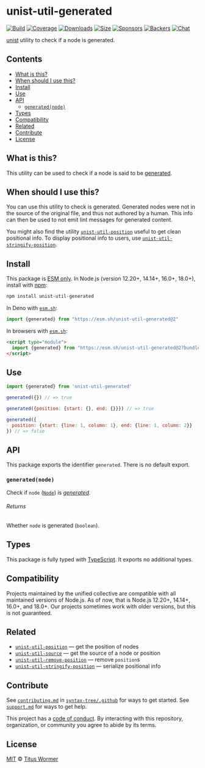 # unist-util-generated

[![Build][build-badge]][build]
[![Coverage][coverage-badge]][coverage]
[![Downloads][downloads-badge]][downloads]
[![Size][size-badge]][size]
[![Sponsors][sponsors-badge]][collective]
[![Backers][backers-badge]][collective]
[![Chat][chat-badge]][chat]

[unist][] utility to check if a node is generated.

## Contents

*   [What is this?](#what-is-this)
*   [When should I use this?](#when-should-i-use-this)
*   [Install](#install)
*   [Use](#use)
*   [API](#api)
    *   [`generated(node)`](#generatednode)
*   [Types](#types)
*   [Compatibility](#compatibility)
*   [Related](#related)
*   [Contribute](#contribute)
*   [License](#license)

## What is this?

This utility can be used to check if a node is said to be [generated][].

## When should I use this?

You can use this utility to check is generated.
Generated nodes were not in the source of the original file, and thus not
authored by a human.
This info can then be used to not emit lint messages for generated content.

You might also find the utility [`unist-util-position`][unist-util-position]
useful to get clean positional info.
To display positional info to users, use
[`unist-util-stringify-position`][unist-util-stringify-position].

## Install

This package is [ESM only][esm].
In Node.js (version 12.20+, 14.14+, 16.0+, 18.0+), install with [npm][]:

```sh
npm install unist-util-generated
```

In Deno with [`esm.sh`][esmsh]:

```js
import {generated} from "https://esm.sh/unist-util-generated@2"
```

In browsers with [`esm.sh`][esmsh]:

```html
<script type="module">
  import {generated} from "https://esm.sh/unist-util-generated@2?bundle"
</script>
```

## Use

```js
import {generated} from 'unist-util-generated'

generated({}) // => true

generated({position: {start: {}, end: {}}}) // => true

generated({
  position: {start: {line: 1, column: 1}, end: {line: 1, column: 2}}
}) // => false
```

## API

This package exports the identifier `generated`.
There is no default export.

### `generated(node)`

Check if `node` ([`Node`][node]) is *[generated][]*.

###### Returns

Whether `node` is generated (`boolean`).

## Types

This package is fully typed with [TypeScript][].
It exports no additional types.

## Compatibility

Projects maintained by the unified collective are compatible with all maintained
versions of Node.js.
As of now, that is Node.js 12.20+, 14.14+, 16.0+, and 18.0+.
Our projects sometimes work with older versions, but this is not guaranteed.

## Related

*   [`unist-util-position`](https://github.com/syntax-tree/unist-util-position)
    — get the position of nodes
*   [`unist-util-source`](https://github.com/syntax-tree/unist-util-source)
    — get the source of a node or position
*   [`unist-util-remove-position`](https://github.com/syntax-tree/unist-util-remove-position)
    — remove `position`s
*   [`unist-util-stringify-position`](https://github.com/syntax-tree/unist-util-stringify-position)
    — serialize positional info

## Contribute

See [`contributing.md`][contributing] in [`syntax-tree/.github`][health] for
ways to get started.
See [`support.md`][support] for ways to get help.

This project has a [code of conduct][coc].
By interacting with this repository, organization, or community you agree to
abide by its terms.

## License

[MIT][license] © [Titus Wormer][author]

<!-- Definition -->

[build-badge]: https://github.com/syntax-tree/unist-util-generated/workflows/main/badge.svg

[build]: https://github.com/syntax-tree/unist-util-generated/actions

[coverage-badge]: https://img.shields.io/codecov/c/github/syntax-tree/unist-util-generated.svg

[coverage]: https://codecov.io/github/syntax-tree/unist-util-generated

[downloads-badge]: https://img.shields.io/npm/dm/unist-util-generated.svg

[downloads]: https://www.npmjs.com/package/unist-util-generated

[size-badge]: https://img.shields.io/bundlephobia/minzip/unist-util-generated.svg

[size]: https://bundlephobia.com/result?p=unist-util-generated

[sponsors-badge]: https://opencollective.com/unified/sponsors/badge.svg

[backers-badge]: https://opencollective.com/unified/backers/badge.svg

[collective]: https://opencollective.com/unified

[chat-badge]: https://img.shields.io/badge/chat-discussions-success.svg

[chat]: https://github.com/syntax-tree/unist/discussions

[npm]: https://docs.npmjs.com/cli/install

[esm]: https://gist.github.com/sindresorhus/a39789f98801d908bbc7ff3ecc99d99c

[esmsh]: https://esm.sh

[typescript]: https://www.typescriptlang.org

[license]: license

[author]: https://wooorm.com

[health]: https://github.com/syntax-tree/.github

[contributing]: https://github.com/syntax-tree/.github/blob/main/contributing.md

[support]: https://github.com/syntax-tree/.github/blob/main/support.md

[coc]: https://github.com/syntax-tree/.github/blob/main/code-of-conduct.md

[unist]: https://github.com/syntax-tree/unist

[node]: https://github.com/syntax-tree/unist#node

[generated]: https://github.com/syntax-tree/unist#generated

[unist-util-position]: https://github.com/syntax-tree/unist-util-position

[unist-util-stringify-position]: https://github.com/syntax-tree/unist-util-stringify-position
